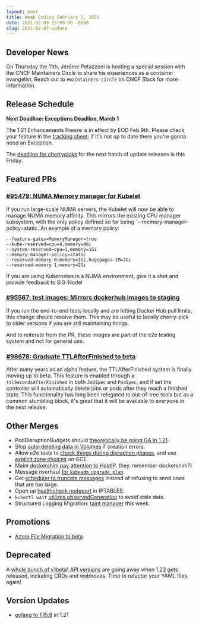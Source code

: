 ```yaml
---
layout: post
title: Week Ending February 7, 2021
date: 2021-02-09 15:00:00 -0000
slug: 2021-02-07-update
---
```


## Developer News

On Thursday the 11th, Jérôme Petazzoni is hosting a special session with the CNCF Maintainers Circle to share his experiences as a container evangelist. Reach out to `#maintainers-circle` on CNCF Slack for more information.

## Release Schedule

**Next Deadline: Exceptions Deadline, March 1**

The 1.21 Enhancements Freeze is in effect by EOD Feb 9th.  Please check your feature in the [tracking sheet](http://bit.ly/k8s121-enhancements); if it's not up to date there you're gonna need an Exception.

The [deadline for cherrypicks](https://groups.google.com/g/kubernetes-dev/c/-lbzN_JyJ0g) for the next batch of update releases is this Friday.

## Featured PRs

### [#95479: NUMA Memory manager for Kubelet](https://github.com/kubernetes/kubernetes/pull/95479)

If you run large-scale NUMA servers, the Kubelet will now be able to manage NUMA memory affinity. This mirrors the existing CPU manager subsystem, with the only policy defined so far being `--memory-manager-policy=static. An example of a memory policy:

```
--feature-gates=MemoryManager=true
--kube-reserved=cpu=4,memory=4Gi
--system-reserved=cpu=1,memory=1Gi
--memory-manager-policy=static
--reserved-memory 0:memory=1Gi,hugepages-1M=2Gi
--reserved-memory 1:memory=2Gi
```

If you are using Kubernetes in a NUMA environment, give it a shot and provide feedback to SIG-Node!

### [#95567: test images: Mirrors dockerhub images to staging](https://github.com/kubernetes/kubernetes/pull/95567)

If you run the end-to-end tests locally and are hitting Docker Hub pull limits, this change should resolve them. This may be useful to locally cherry-pick to older versions if you are still maintaining things.

And to reiterate from the PR, these images are part of the e2e testing system and not for general use.

### [#98678: Graduate TTLAfterFinished to beta](https://github.com/kubernetes/kubernetes/pull/98678)

After many years as an alpha feature, the TTLAfterFinished system is finally moving up to beta. This feature is enabled through a `ttlSecondsAfterFinished` in both `JobSpec` and `PodSpec`, and if set the controller will automatically delete jobs or pods after they reach a finished state. This functionality has long been relegated to out-of-tree tools but as a common stumbling block, it's great that it will be available to everyone in the next release.

## Other Merges

* PodDisruptionBudgets should [theoretically be going GA in 1.21](https://github.com/kubernetes/enhancements/pull/2114).
* Stop [auto-deleting data in Volumes](https://github.com/kubernetes/kubernetes/pull/96021) if creation errors.
* Allow e2e tests to [check things during disruption phases](https://github.com/kubernetes/kubernetes/pull/98781), and use [explicit zone choices](https://github.com/kubernetes/kubernetes/pull/98787) on GCE.
* Make [dockershim pay attention to HostIP](https://github.com/kubernetes/kubernetes/pull/98755). (hey, remember dockershim?)
* Message overhaul [for `kubeadm upgrade plan`](https://github.com/kubernetes/kubernetes/pull/98728).
* Get [scheduler to truncate messages](https://github.com/kubernetes/kubernetes/pull/98715) instead of refusing to send ones that are too large.
* Open up [healthcheck nodeport](https://github.com/kubernetes/kubernetes/pull/97824) in IPTABLES.
* `kubectl wait` [utilizes observedGeneration](https://github.com/kubernetes/kubernetes/pull/97408) to avoid stale data.
* Structured Logging Migration: [taint manager](https://github.com/kubernetes/kubernetes/pull/98259) this week.

## Promotions

* [Azure File Migration to beta](https://github.com/kubernetes/kubernetes/pull/96293)

## Deprecated

A [whole bunch of v1beta1 API versions](https://groups.google.com/g/kubernetes-dev/c/z_AE1EHhZF4) are going away when 1.22 gets released, including CRDs and webhooks.  Time to refactor your YAML files again!

## Version Updates

* [golang to 1.15.8](https://github.com/kubernetes/kubernetes/pull/98834) in 1.21
